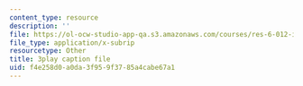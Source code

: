 ```yaml
---
content_type: resource
description: ''
file: https://ol-ocw-studio-app-qa.s3.amazonaws.com/courses/res-6-012-introduction-to-probability-spring-2018/f4e258d0a0da3f959f3785a4cabe67a1_MvGuBQZZuLM.srt
file_type: application/x-subrip
resourcetype: Other
title: 3play caption file
uid: f4e258d0-a0da-3f95-9f37-85a4cabe67a1
---
```

